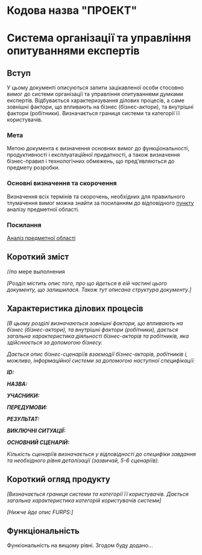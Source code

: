 # Кодова назва "ПРОЕКТ"
# Система організації та управління опитуваннями експертів

## Вступ
У цьому документі описуються запити зацікавленої особи стосовно вимог до системи організації та управління опитуваннями думками експертів. Відбувається характеризування ділових процесів, а саме зовнішні фактори, що впливають на бізнес (бізнес-актори), та внутрішні фактори (робітники). Визначається границя системи та категорії її користувачів.

### Мета 
Метою документа є визначення основних вимог до функціональності, продуктивності і експлуатаційної придатності, а також визначення бізнес-правил і технологічних обмежень, що пред'являються до предмету розробки.


### Основні визначення та скорочення
Визначення всіх термінів та скорочень, необхідних для правильного тлумачення вимог можна знайти за посиланням до відповідного [пункту](https://github.com/KepAlex-404/ODB-Project-IV-91-t1/blob/BRCH-1/docs/requirements/state-of-the-art.md#%D0%BE%D1%81%D0%BD%D0%BE%D0%B2%D0%BD%D1%96-%D0%B2%D0%B8%D0%B7%D0%BD%D0%B0%D1%87%D0%B5%D0%BD%D0%BD%D1%8F) аналізу предметної області.


### Посилання
[Аналіз предметної області](https://github.com/KepAlex-404/ODB-Project-IV-91-t1/blob/BRCH-1/docs/requirements/state-of-the-art.md)


## Короткий зміст
//по мере выполнения

*[Розділ містить опис того, про що йдеться в еій частині цього документу, що залишилася. 
Також тут описана структура документу.]*

## Характеристика ділових процесів

*[В цьому розділі визначаються зовнішні фактори, що впливають на бізнес (бізнес-актори), 
та внутрішні фактори (робітники), дається загальна характеристика діяльності бізнес-акторів 
та робітників, яка здійснюється за допомогою бізнесу.*

*Дається опис бізнес-сценаріїв взаємодії бізнес-акторів, робітників і, можливо, інформаційної системи за допомогою наступної
специфікації:*

   
***ID:***
    
***НАЗВА:***
    
***УЧАСНИКИ:***

***ПЕРЕДУМОВИ:***

***РЕЗУЛЬТАТ:***

***ВИКЛЮЧНІ СИТУАЦІЇ:***

***ОСНОВНИЙ СЦЕНАРІЙ:***

*Кількість сценаріїв визначається у відповідності до специфіки завдання та необхідного 
рівня деталізації (зазвичай, 5-6 сценаріїв).*

## Короткий огляд продукту

*[Визначається границя системи та категорії її користувачів. Дається загальна характеристика категорій користувачів
системи]*

*[Нижче йде опис FURPS:]*


## Функціональність

Функіональність на вищому рівні. Згодом буду додано...
